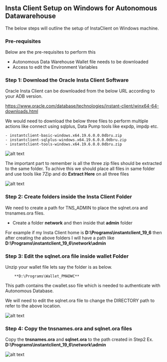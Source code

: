 
## Insta Client Setup on Windows for Autonomous Datawarehouse

The below steps will outline the setup of InstaClient on Windows machine. 

### Pre-requisites

Below are the pre-requisites to perform this
- Autonomous Data Warehouse Wallet file needs to be downloaded
- Access to edit the Environment Variables 


### Step 1: Download the Oracle Insta Client Software 

  Oracle Insta Client can be downloaded from the below URL according to your ADB version.

  https://www.oracle.com/database/technologies/instant-client/winx64-64-downloads.html

  We would need to download the below three files to perform multiple actions like connect using sqlplus, Data Pump tools like expdp, impdp etc.   

    - instantclient-basic-windows.x64.19.6.0.0.0dbru.zip
    - instantclient-sqlplus-windows.x64.19.6.0.0.0dbru.zip
    - instantclient-tools-windows.x64.19.6.0.0.0dbru.zip
  
   ![alt text](https://github.com/prampradeep/OracleAutonomousDatabase/blob/master/InstaClient/Images/InstaClientSoftware.PNG)
  
   The important part to remember is all the three zip files should be extracted to the same folder. To achive this we should place all files in same folder and use tools like 7Zip and do **Extract Here** on all three files 

   ![alt text](https://github.com/prampradeep/OracleAutonomousDatabase/blob/master/InstaClient/Images/InstaClientAfterExtract.PNG)


### Step 2: Create folders inside the Insta Client Folder
 
   We need to create a path for TNS_ADMIN to place the sqlnet.ora and tnsnames.ora files.
 
   - Create a folder **network** and then inside that **admin** folder

  For example if my Insta Client home is **D:\Programs\instantclient_19_6** then after creating the above folders I will have a path like **D:\Programs\instantclient_19_6\network\admin**



### Step 3: Edit the sqlnet.ora file inside wallet Folder

  Unzip your wallet file lets say the folder is as below.  
        
        **D:\Programs\Wallet_PMADWC**

  This path contains the cwallet.sso file which is needed to authenticate with Autonomous Database.

  We will need to edit the sqlnet.ora file to change the DIRECTORY path to refer to the above location.
  
  ![alt text](https://github.com/prampradeep/OracleAutonomousDatabase/blob/master/InstaClient/Images/sqlnetchange.PNG)



### Step 4: Copy the tnsnames.ora and sqlnet.ora files

   Copy the **tnsnames.ora** and **sqlnet.ora** to the path created in Step2 Ex. **D:\Programs\instantclient_19_6\network\admin**
  
  ![alt text](https://github.com/prampradeep/OracleAutonomousDatabase/blob/master/InstaClient/Images/WalletFiles.PNG)




 
 
